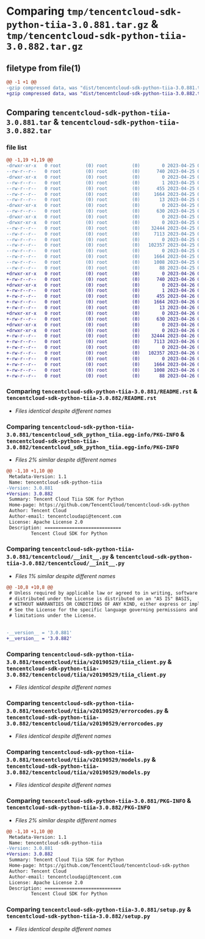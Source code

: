 # Comparing `tmp/tencentcloud-sdk-python-tiia-3.0.881.tar.gz` & `tmp/tencentcloud-sdk-python-tiia-3.0.882.tar.gz`

## filetype from file(1)

```diff
@@ -1 +1 @@
-gzip compressed data, was "dist/tencentcloud-sdk-python-tiia-3.0.881.tar", last modified: Tue Apr 25 00:58:14 2023, max compression
+gzip compressed data, was "dist/tencentcloud-sdk-python-tiia-3.0.882.tar", last modified: Wed Apr 26 03:57:26 2023, max compression
```

## Comparing `tencentcloud-sdk-python-tiia-3.0.881.tar` & `tencentcloud-sdk-python-tiia-3.0.882.tar`

### file list

```diff
@@ -1,19 +1,19 @@
-drwxr-xr-x   0 root         (0) root         (0)        0 2023-04-25 00:58:14.000000 tencentcloud-sdk-python-tiia-3.0.881/
--rw-r--r--   0 root         (0) root         (0)      740 2023-04-25 00:58:14.000000 tencentcloud-sdk-python-tiia-3.0.881/README.rst
-drwxr-xr-x   0 root         (0) root         (0)        0 2023-04-25 00:58:14.000000 tencentcloud-sdk-python-tiia-3.0.881/tencentcloud_sdk_python_tiia.egg-info/
--rw-r--r--   0 root         (0) root         (0)        1 2023-04-25 00:58:14.000000 tencentcloud-sdk-python-tiia-3.0.881/tencentcloud_sdk_python_tiia.egg-info/dependency_links.txt
--rw-r--r--   0 root         (0) root         (0)      455 2023-04-25 00:58:14.000000 tencentcloud-sdk-python-tiia-3.0.881/tencentcloud_sdk_python_tiia.egg-info/SOURCES.txt
--rw-r--r--   0 root         (0) root         (0)     1664 2023-04-25 00:58:14.000000 tencentcloud-sdk-python-tiia-3.0.881/tencentcloud_sdk_python_tiia.egg-info/PKG-INFO
--rw-r--r--   0 root         (0) root         (0)       13 2023-04-25 00:58:14.000000 tencentcloud-sdk-python-tiia-3.0.881/tencentcloud_sdk_python_tiia.egg-info/top_level.txt
-drwxr-xr-x   0 root         (0) root         (0)        0 2023-04-25 00:58:14.000000 tencentcloud-sdk-python-tiia-3.0.881/tencentcloud/
--rw-r--r--   0 root         (0) root         (0)      630 2023-04-25 00:58:14.000000 tencentcloud-sdk-python-tiia-3.0.881/tencentcloud/__init__.py
-drwxr-xr-x   0 root         (0) root         (0)        0 2023-04-25 00:58:14.000000 tencentcloud-sdk-python-tiia-3.0.881/tencentcloud/tiia/
-drwxr-xr-x   0 root         (0) root         (0)        0 2023-04-25 00:58:14.000000 tencentcloud-sdk-python-tiia-3.0.881/tencentcloud/tiia/v20190529/
--rw-r--r--   0 root         (0) root         (0)    32444 2023-04-25 00:58:14.000000 tencentcloud-sdk-python-tiia-3.0.881/tencentcloud/tiia/v20190529/tiia_client.py
--rw-r--r--   0 root         (0) root         (0)     7113 2023-04-25 00:58:14.000000 tencentcloud-sdk-python-tiia-3.0.881/tencentcloud/tiia/v20190529/errorcodes.py
--rw-r--r--   0 root         (0) root         (0)        0 2023-04-25 00:58:14.000000 tencentcloud-sdk-python-tiia-3.0.881/tencentcloud/tiia/v20190529/__init__.py
--rw-r--r--   0 root         (0) root         (0)   102357 2023-04-25 00:58:14.000000 tencentcloud-sdk-python-tiia-3.0.881/tencentcloud/tiia/v20190529/models.py
--rw-r--r--   0 root         (0) root         (0)        0 2023-04-25 00:58:14.000000 tencentcloud-sdk-python-tiia-3.0.881/tencentcloud/tiia/__init__.py
--rw-r--r--   0 root         (0) root         (0)     1664 2023-04-25 00:58:14.000000 tencentcloud-sdk-python-tiia-3.0.881/PKG-INFO
--rw-r--r--   0 root         (0) root         (0)     1008 2023-04-25 00:58:14.000000 tencentcloud-sdk-python-tiia-3.0.881/setup.py
--rw-r--r--   0 root         (0) root         (0)       88 2023-04-25 00:58:14.000000 tencentcloud-sdk-python-tiia-3.0.881/setup.cfg
+drwxr-xr-x   0 root         (0) root         (0)        0 2023-04-26 03:57:26.000000 tencentcloud-sdk-python-tiia-3.0.882/
+-rw-r--r--   0 root         (0) root         (0)      740 2023-04-26 03:57:26.000000 tencentcloud-sdk-python-tiia-3.0.882/README.rst
+drwxr-xr-x   0 root         (0) root         (0)        0 2023-04-26 03:57:26.000000 tencentcloud-sdk-python-tiia-3.0.882/tencentcloud_sdk_python_tiia.egg-info/
+-rw-r--r--   0 root         (0) root         (0)        1 2023-04-26 03:57:26.000000 tencentcloud-sdk-python-tiia-3.0.882/tencentcloud_sdk_python_tiia.egg-info/dependency_links.txt
+-rw-r--r--   0 root         (0) root         (0)      455 2023-04-26 03:57:26.000000 tencentcloud-sdk-python-tiia-3.0.882/tencentcloud_sdk_python_tiia.egg-info/SOURCES.txt
+-rw-r--r--   0 root         (0) root         (0)     1664 2023-04-26 03:57:26.000000 tencentcloud-sdk-python-tiia-3.0.882/tencentcloud_sdk_python_tiia.egg-info/PKG-INFO
+-rw-r--r--   0 root         (0) root         (0)       13 2023-04-26 03:57:26.000000 tencentcloud-sdk-python-tiia-3.0.882/tencentcloud_sdk_python_tiia.egg-info/top_level.txt
+drwxr-xr-x   0 root         (0) root         (0)        0 2023-04-26 03:57:26.000000 tencentcloud-sdk-python-tiia-3.0.882/tencentcloud/
+-rw-r--r--   0 root         (0) root         (0)      630 2023-04-26 03:57:26.000000 tencentcloud-sdk-python-tiia-3.0.882/tencentcloud/__init__.py
+drwxr-xr-x   0 root         (0) root         (0)        0 2023-04-26 03:57:26.000000 tencentcloud-sdk-python-tiia-3.0.882/tencentcloud/tiia/
+drwxr-xr-x   0 root         (0) root         (0)        0 2023-04-26 03:57:26.000000 tencentcloud-sdk-python-tiia-3.0.882/tencentcloud/tiia/v20190529/
+-rw-r--r--   0 root         (0) root         (0)    32444 2023-04-26 03:57:26.000000 tencentcloud-sdk-python-tiia-3.0.882/tencentcloud/tiia/v20190529/tiia_client.py
+-rw-r--r--   0 root         (0) root         (0)     7113 2023-04-26 03:57:26.000000 tencentcloud-sdk-python-tiia-3.0.882/tencentcloud/tiia/v20190529/errorcodes.py
+-rw-r--r--   0 root         (0) root         (0)        0 2023-04-26 03:57:26.000000 tencentcloud-sdk-python-tiia-3.0.882/tencentcloud/tiia/v20190529/__init__.py
+-rw-r--r--   0 root         (0) root         (0)   102357 2023-04-26 03:57:26.000000 tencentcloud-sdk-python-tiia-3.0.882/tencentcloud/tiia/v20190529/models.py
+-rw-r--r--   0 root         (0) root         (0)        0 2023-04-26 03:57:26.000000 tencentcloud-sdk-python-tiia-3.0.882/tencentcloud/tiia/__init__.py
+-rw-r--r--   0 root         (0) root         (0)     1664 2023-04-26 03:57:26.000000 tencentcloud-sdk-python-tiia-3.0.882/PKG-INFO
+-rw-r--r--   0 root         (0) root         (0)     1008 2023-04-26 03:57:26.000000 tencentcloud-sdk-python-tiia-3.0.882/setup.py
+-rw-r--r--   0 root         (0) root         (0)       88 2023-04-26 03:57:26.000000 tencentcloud-sdk-python-tiia-3.0.882/setup.cfg
```

### Comparing `tencentcloud-sdk-python-tiia-3.0.881/README.rst` & `tencentcloud-sdk-python-tiia-3.0.882/README.rst`

 * *Files identical despite different names*

### Comparing `tencentcloud-sdk-python-tiia-3.0.881/tencentcloud_sdk_python_tiia.egg-info/PKG-INFO` & `tencentcloud-sdk-python-tiia-3.0.882/tencentcloud_sdk_python_tiia.egg-info/PKG-INFO`

 * *Files 2% similar despite different names*

```diff
@@ -1,10 +1,10 @@
 Metadata-Version: 1.1
 Name: tencentcloud-sdk-python-tiia
-Version: 3.0.881
+Version: 3.0.882
 Summary: Tencent Cloud Tiia SDK for Python
 Home-page: https://github.com/TencentCloud/tencentcloud-sdk-python
 Author: Tencent Cloud
 Author-email: tencentcloudapi@tencent.com
 License: Apache License 2.0
 Description: ============================
         Tencent Cloud SDK for Python
```

### Comparing `tencentcloud-sdk-python-tiia-3.0.881/tencentcloud/__init__.py` & `tencentcloud-sdk-python-tiia-3.0.882/tencentcloud/__init__.py`

 * *Files 1% similar despite different names*

```diff
@@ -10,8 +10,8 @@
 # Unless required by applicable law or agreed to in writing, software
 # distributed under the License is distributed on an "AS IS" BASIS,
 # WITHOUT WARRANTIES OR CONDITIONS OF ANY KIND, either express or implied.
 # See the License for the specific language governing permissions and
 # limitations under the License.
 
 
-__version__ = '3.0.881'
+__version__ = '3.0.882'
```

### Comparing `tencentcloud-sdk-python-tiia-3.0.881/tencentcloud/tiia/v20190529/tiia_client.py` & `tencentcloud-sdk-python-tiia-3.0.882/tencentcloud/tiia/v20190529/tiia_client.py`

 * *Files identical despite different names*

### Comparing `tencentcloud-sdk-python-tiia-3.0.881/tencentcloud/tiia/v20190529/errorcodes.py` & `tencentcloud-sdk-python-tiia-3.0.882/tencentcloud/tiia/v20190529/errorcodes.py`

 * *Files identical despite different names*

### Comparing `tencentcloud-sdk-python-tiia-3.0.881/tencentcloud/tiia/v20190529/models.py` & `tencentcloud-sdk-python-tiia-3.0.882/tencentcloud/tiia/v20190529/models.py`

 * *Files identical despite different names*

### Comparing `tencentcloud-sdk-python-tiia-3.0.881/PKG-INFO` & `tencentcloud-sdk-python-tiia-3.0.882/PKG-INFO`

 * *Files 2% similar despite different names*

```diff
@@ -1,10 +1,10 @@
 Metadata-Version: 1.1
 Name: tencentcloud-sdk-python-tiia
-Version: 3.0.881
+Version: 3.0.882
 Summary: Tencent Cloud Tiia SDK for Python
 Home-page: https://github.com/TencentCloud/tencentcloud-sdk-python
 Author: Tencent Cloud
 Author-email: tencentcloudapi@tencent.com
 License: Apache License 2.0
 Description: ============================
         Tencent Cloud SDK for Python
```

### Comparing `tencentcloud-sdk-python-tiia-3.0.881/setup.py` & `tencentcloud-sdk-python-tiia-3.0.882/setup.py`

 * *Files identical despite different names*

